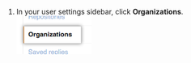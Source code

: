 1. In your user settings sidebar, click **Organizations**.
![User settings for organizations](/assets/images/help/settings/settings-user-orgs.png)
